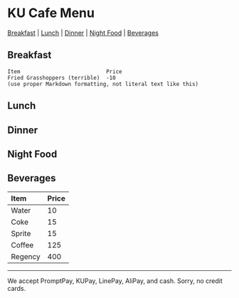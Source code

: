 # KU Cafe Menu

[Breakfast](Menu.md#breakfast) | [Lunch](Menu.md#lunch) | 
[Dinner](Menu.md#dinner) | [Night Food](Menu.md#night-food) |
[Beverages](Menu.md#beverages)

## Breakfast

    Item                           Price
    Fried Grasshoppers (terrible)  -10
    (use proper Markdown formatting, not literal text like this)

## Lunch 


## Dinner


## Night Food


## Beverages
    
| Item                     | Price    |
|:-------------------------|----------|
| Water                    | 10       |
| Coke                     | 15       |
| Sprite                   | 15       |
| Coffee                   | 125      |
| Regency                  | 400      |       


---

We accept PromptPay, KUPay, LinePay, AliPay, and cash. Sorry, no credit cards.
